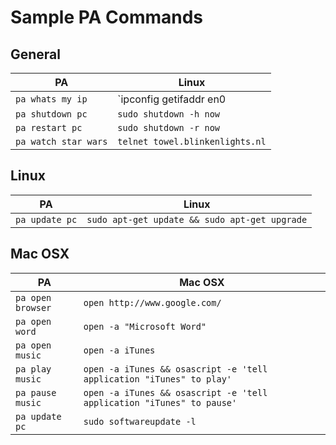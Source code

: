 # Sample PA Commands
## General

| PA                   | Linux                                              |
| -------------------- | -------------------------------------------------- |
| `pa whats my ip`     | `ipconfig getifaddr en0 || ipconfig getifaddr en1` |
| `pa shutdown pc`     | `sudo shutdown -h now`                             |
| `pa restart pc`      | `sudo shutdown -r now`                             |
| `pa watch star wars` | `telnet towel.blinkenlights.nl`                    |

## Linux

| PA             | Linux                                         |
| -------------- | --------------------------------------------- |
| `pa update pc` | `sudo apt-get update && sudo apt-get upgrade` |

## Mac OSX

| PA                | Mac OSX                                                               |
| ----------------- | --------------------------------------------------------------------- |
| `pa open browser` | `open http://www.google.com/`                                         |
| `pa open word`    | `open -a "Microsoft Word"`                                            |
| `pa open music`   | `open -a iTunes`                                                      |
| `pa play music`   | `open -a iTunes && osascript -e 'tell application "iTunes" to play'`  |
| `pa pause music`  | `open -a iTunes && osascript -e 'tell application "iTunes" to pause'` |
| `pa update pc`    | `sudo softwareupdate -l`                                              |
